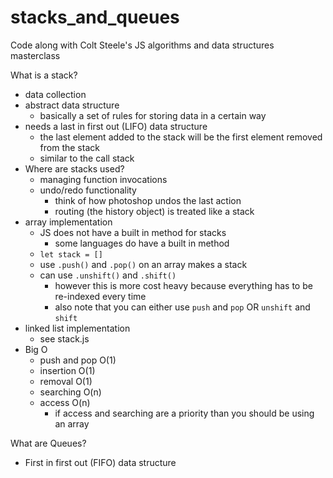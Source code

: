 # stacks_and_queues
Code along with Colt Steele's JS algorithms and data structures masterclass

What is a stack?
- data collection
- abstract data structure
    - basically a set of rules for storing data in a certain way
- needs a last in first out (LIFO) data structure 
	- the last element added to the stack will be the first element removed from the stack
	- similar to the call stack
- Where are stacks used?
	- managing function invocations
	- undo/redo functionality 
		- think of how photoshop undos the last action 
		- routing (the history object) is treated like a stack
- array implementation
	- JS does not have a built in method for stacks
        - some languages do have a built in method
    - `let stack = []` 
	- use `.push()`  and `.pop()`  on an array makes a stack
	- can use `.unshift()`  and `.shift()`
		- however this is more cost heavy because everything has to be re-indexed every time  
        - also note that you can either use `push` and `pop` OR `unshift` and `shift` 
- linked list implementation
    - see stack.js
- Big O
    - push and pop O(1) 
    - insertion O(1)
    - removal O(1)
    - searching O(n)
    - access O(n)
        - if access and searching are a priority than you should be using an array

What are Queues?
- First in first out (FIFO) data structure